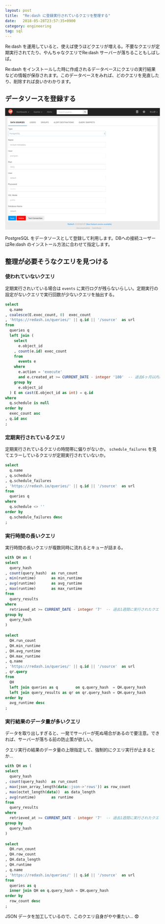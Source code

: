 ```yaml
---
layout: post
title:  "Re:dash に登録実行されているクエリを整理する"
date:   2018-05-28T23:57:35+0900
category: engineering
tag: sql
---
```


Re:dash を運用していると、使えば使うほどクエリが増える。不要なクエリが定期実行されてたり、やんちゃなクエリでRe:dash サーバーが落ちることもしばしば。

Re:dash をインストールした時に作成されるデータベースにクエリの実行結果などの情報が保存されます。このデータベースをみれば、どのクエリを見直したり、削除すれば良いかわかります。


## データソースを登録する

![Re:dash data source](/img/posts/2018/2018-05-28-redash-data-source.png)

PostgreSQL をデータソースとして登録して利用します。DBへの接続ユーザーはRe:dash のインストール方法に合わせて指定します。


## 整理が必要そうなクエリを見つける


### 使われていないクエリ

定期実行されいている場合は `events` に実行ログが残らないらしい。定期実行の設定がないクエリで実行回数が少ないクエリを抽出する。

```sql
select
  q.name
, coalesce(E.exec_count, 0)  exec_count
, 'https://redash.io/queries/' || q.id || '/source'  as url
from
  queries q
  left join (
    select
      e.object_id
    , count(e.id) exec_count
    from
      events e
    where
      e.action = 'execute'
      and e.created_at >= CURRENT_DATE - integer '180'  -- 過去6ヶ月以内に実行されたクエリを対象にする
    group by
      e.object_id
  ) E on cast(E.object_id as int) = q.id
where
  q.schedule is null
order by
  exec_count asc
, q.id asc
;
```


### 定期実行されているクエリ

定期実行されているクエリの時間帯に偏りがないか。 `schedule_failures` を見てエラーしているクエリが定期実行されていないか。


```sql
select
  q.name
, q.schedule
, q.schedule_failures
, 'https://redash.io/queries/' || q.id || '/source'  as url
from
  queries q
where
  q.schedule <> ''
order by
  q.schedule_failures desc
;
```


### 実行時間の長いクエリ

実行時間の長いクエリが複数同時に流れるとキューが詰まる。

```sql
with QH as (
select
  query_hash
, count(query_hash)  as run_count
, min(runtime)       as min_runtime
, avg(runtime)       as avg_runtime
, max(runtime)       as max_runtime
from
  query_results
where
  retrieved_at >= CURRENT_DATE - integer '7'  -- 過去1週間に実行されたクエリを対象にする
group by
  query_hash
)

select
  QH.run_count
, QH.min_runtime
, QH.avg_runtime
, QH.max_runtime
, q.name
, 'https://redash.io/queries/' || q.id || '/source'  as url
, qr.query
from
  QH
  left join queries as q        on q.query_hash  = QH.query_hash
  left join query_results as qr on qr.query_hash = QH.query_hash
order by
  avg_runtime desc
;
```

### 実行結果のデータ量が多いクエリ

データを取り出しすぎると、一発でサーバーが死ぬ場合があるので要注意。できれば、サーバーが落ちる前の防止策が欲しい。

クエリ実行の結果のデータ量の上限指定して、強制的にクエリ実行が止まるとか...

```sql
with QH as (
select
  query_hash
, count(query_hash)  as run_count
, max(json_array_length(data::json->'rows')) as row_count
, max(octet_length(data))  as data_length
, avg(runtime)       as runtime
from
  query_results
where
  retrieved_at >= CURRENT_DATE - integer '7'  -- 過去1週間に実行されたクエリを対象にする
group by
  query_hash
)

select
  QH.run_count
, QH.row_count
, QH.data_length
, QH.runtime
, q.name
, 'https://redash.io/queries/' || q.id || '/source'  as url
from
  queries as q
  inner join QH on q.query_hash = QH.query_hash
order by
  row_count desc
;
```

JSON データを加工しているので、このクエリ自身がやや重たい... :fearful:
